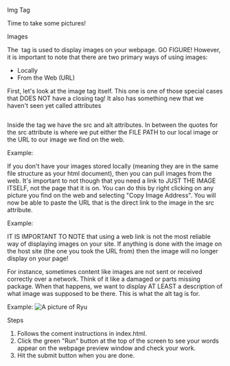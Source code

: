 Img Tag

Time to take some pictures!



Images

The <img> tag is used to display images on your webpage. GO FIGURE! However, it is important to note that there are two primary ways of using images:

- Locally
- From the Web (URL)


First, let's look at the image tag itself. This one is one of those special cases that DOES NOT have a closing tag! It also has something new that we haven't seen yet called attributes

<img src="" alt="">


Inside the tag we have the src and alt attributes. In between the quotes for the src attribute is where we put either the FILE PATH to our local image or the URL to our image we find on the web.

Example: <img src="/assets/ryu.png" alt="">


If you don't have your images stored locally (meaning they are in the same file structure as your html document), then you can pull images from the web. It's important to not though that you need a link to JUST THE IMAGE ITSELF, not the page that it is on. You can do this by right clicking on any picture you find on the web and selecting "Copy Image Address". You will now be able to paste the URL that is the direct link to the image in the src attribute.

Example: <img src="https://static.wikia.nocookie.net/vsbattles/images/5/55/BlankaIV.png/revision/latest?cb=20201022174321" alt="">


IT IS IMPORTANT TO NOTE that using a web link is not the most reliable way of displaying images on your site. If anything is done with the image on the host site (the one you took the URL from) then the image will no longer display on your page!

For instance, sometimes content like images are not sent or received correctly over a network. Think of it like a damaged or parts missing package. When that happens, we want to display AT LEAST a description of what image was supposed to be there. This is what the alt tag is for.

Example: <img src="/assets/ryu.png" alt="A picture of Ryu">



Steps

1. Follows the coment instructions in index.html.
2. Click the green "Run" button at the top of the screen to see your words appear on the webpage preview window and check your work.
3. Hit the submit button when you are done.